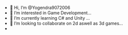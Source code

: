 - 👋 Hi, I’m @Yogendra9072006
- 👀 I’m interested in Game Development...
- 🌱 I’m currently learning C# and Unity ...
- 💞️ I’m looking to collaborate on 2d aswell as 3d games...
- <!---📫 How to reach me ...--->

<!---
Yogendra9072006/Yogendra9072006 is a ✨ special ✨ repository because its `README.md` (this file) appears on your GitHub profile.
You can click the Preview link to take a look at your changes.
--->
